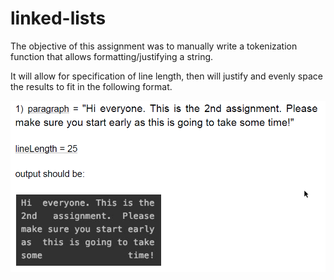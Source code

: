 # linked-lists
The objective of this assignment was to manually write a tokenization function that allows formatting/justifying a string.

It will allow for specification of line length, then will justify and evenly space the results to fit in the following format.

![img.png](img.png)